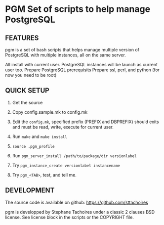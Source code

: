 PGM Set of scripts to help manage  PostgreSQL
==============================================


FEATURES
--------

pgm is a set of bash scripts that helps manage multiple version
of PostgreSQL with multiple instances, all on the same server.

All install with current user.
PostgreSQL instances will be launch as current user too.
Prepare PostgreSQL prerequisits
Prepare ssl, perl, and python (for now you need to be root)

QUICK SETUP
-----------

1. Get the source

2. Copy config.sample.mk to config.mk

3. Edit the `config.mk`, specified prefix (PREFIX and DBPREFIX) should
   exits and must be read, write, execute for current user.

3. Run `make` and `make install`

4. `source .pgm_profile`

5. Run `pgm_server_install /path/to/package/dir versionlabel`

6. Try `pgm_instance_create versionlabel instancename`

7. Try `pgm_<TAB>`, test, and tell me.


DEVELOPMENT
-----------

The source code is available on github: https://github.com/sttachoires

pgm is developped by Stephane Tachoires under a classic 2 clauses BSD
license. See license block in the scripts or the COPYRIGHT file.
